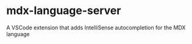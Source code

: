 # mdx-language-server
A VSCode extension that adds IntelliSense autocompletion for the MDX language
